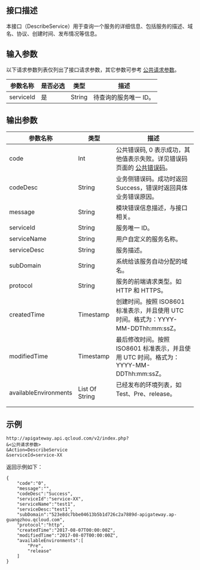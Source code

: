 ## 接口描述

本接口（DescribeService）用于查询一个服务的详细信息、包括服务的描述、域名、协议、创建时间、发布情况等信息。

## 输入参数

以下请求参数列表仅列出了接口请求参数，其它参数可参考 [公共请求参数](/document/api/213/6976)。

| 参数名称      | 是否必选 | 类型     | 描述          |
| --------- | ---- | ------ | ----------- |
| serviceId | 是    | String | 待查询的服务唯一 ID。 |

## 输出参数

| 参数名称                  | 类型             | 描述                                       |
| --------------------- | -------------- | ---------------------------------------- |
| code                  | Int            | 公共错误码, 0 表示成功，其他值表示失败。详见错误码页面的 <a href="/doc/api/372/%E9%94%99%E8%AF%AF%E7%A0%81#1.E3.80.81.E5.85.AC.E5.85.B1.E9.94.99.E8.AF.AF.E7.A0.81" title="公共错误码">公共错误码</a>。 |
| codeDesc              | String         | 业务侧错误码。成功时返回 Success，错误时返回具体业务错误原因。       |
| message               | String         | 模块错误信息描述，与接口相关。                          |
| serviceId             | String         | 服务唯一 ID。                                  |
| serviceName           | String         | 用户自定义的服务名称。                              |
| serviceDesc           | String         | 服务描述。                                    |
| subDomain             | String         | 系统给该服务自动分配的域名。                           |
| protocol              | String         | 服务的前端请求类型。如 HTTP 和 HTTPS。                   |
| createdTime           | Timestamp      | 创建时间。按照 ISO8601 标准表示，并且使用 UTC 时间。格式为：YYYY-MM-DDThh:mm:ssZ。 |
| modifiedTime          | Timestamp      | 最后修改时间。按照 ISO8601 标准表示，并且使用 UTC 时间。格式为：YYYY-MM-DDThh:mm:ssZ。 |
| availableEnvironments | List Of String | 已经发布的环境列表，如 Test、Pre、release。             |

## 示例 
```
http://apigateway.api.qcloud.com/v2/index.php?
&<公共请求参数>
&Action=DescribeService
&serviceId=service-XX
```
返回示例如下：
```
{
    "code":"0",
    "message":"",
    "codeDesc":"Success",      
	"serviceId":"service-XX",
	"serviceName":"test1",
	"serviceDesc:"test1",
	"subDomain":"523e8dc7bbe04613b5b1d726c2a7889d-apigateway.ap-guangzhou.qcloud.com",
	"protocol":"http",
	"createdTime":"2017-08-07T00:00:00Z",
	"modifiedTime":"2017-08-07T00:00:00Z",
	"availableEnvironments":[
		"Pre",
		"release"
	]
}
```




